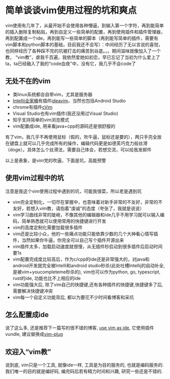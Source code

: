

# 简单谈谈vim使用过程的坑和爽点
vim使用有几年了，从最开始不会使用各种懵逼，到输入第一个字符，再到能简单的插入删除复制粘贴，再到自定义一些简单的配置，再到使用插件和插件管理器，再到配置成一个ide，再到能写一些简单的脚本（再到能写简单的插件，需要有vim脚本和python脚本的基础，目前我还不会写）：中间经历了无以言说的喜悦，也同样经历了各种踩不完的坑被打击的痛苦到谷底。。。期间滋味就像加入了一个教， “vim教”，虐我千百遍，我依然爱她如初恋，早已忘记了当初为什么爱上了ta，ta已经融入了我的“code血夜”中，没有它，我几乎不会code了

## 无处不在的vim
- 类linux系统都会自带vim，尤其是服务器
- [Intellij全家桶](https://www.jetbrains.com/)有插件[ideavim]([https://plugins.jetbrains.com/plugin/164-ideavim](https://plugins.jetbrains.com/plugin/164-ideavim))，当然也包括Android Studio
- chrome有插件[cVim]([https://chrome.google.com/webstore/detail/cvim/ihlenndgcmojhcghmfjfneahoeklbjjh?hl=en](https://chrome.google.com/webstore/detail/cvim/ihlenndgcmojhcghmfjfneahoeklbjjh?hl=en))
- Visual Studio也有vim插件(我还没用过Visual Studio)
- 知乎支持简单的vim浏览模式
- vim配置成ide, 用来看java+cpp的源码还是很舒服的

有了vim，我几乎不再使用鼠标（假的，吹牛逼，鼠标还是要的），两只手完全放在键盘上就可以几乎完成所有的操作，编辑代码更是如德芙巧克力般丝滑（doge）。具体怎么个丝滑法，需要自己体会，若想交流，可以给我发邮件

以上是表象，是vim党的吹逼，下面是坑，高能预警

## 使用vim过程中的坑
注意是我这个vim使用过程中遇到的坑，可能我很菜，所以老是遇到坑

- vim完全定制化，一切尽在掌握中，也意味着对新手非常的不友好，非常的不友好，若想入vim教，请抱着“虔诚”的态度（夸张了，我就是说说）
- vim学习曲线非常的陡峭，不像其他的编辑器和ide几乎不用学习就可以输入编码，简单熟悉就可以使用常用的快捷键进行开发
- vim的高度定制化需要加载很多插件
- vim还是比较小众，他的一些痛点功能只能依靠少数的几个大神看心情写插件，当然如果你牛逼，你完全可以自己写个插件开源出来
- vim插件太多，加载启动速度就很慢，从无插件秒启动到很多插件后启动时间要1s
- vim配置完成度比较高后，作为c/cpp的ide还是非常强大的，对java和android开发就完全被Intelli和android studio秒杀(此处吐槽Intellij的自动补全, 是被vim+youcompleteme秒杀的), vim也可以作为python, go, typescript, rust的ide, 功能也比不上相应的ide
- vim功能强大后, 除了vim自己的快捷键,还有各种插件的快捷键,快捷键多了后,需要解决快捷键冲突
- vim每一个自定义功能背后, 都以为要花不少时间看博客和采坑


## 怎么配置成ide
说了这么多, 还是推荐下一篇写的很不错的博客, [use vim as ide](https://github.com/yangyangwithgnu/use_vim_as_ide), 它使用插件vundle, 建议替换成[vim-plug]([https://github.com/junegunn/vim-plug](https://github.com/junegunn/vim-plug))

## 欢迎入“vim教”
说到底, vim只是一个工具, 就像ide一样, 工具是为目的服务的, 也就是编码服务的. 我们唯一的目的就是编好码, 编完码后若有精力时间和兴趣, 研究一些还是不错的.
